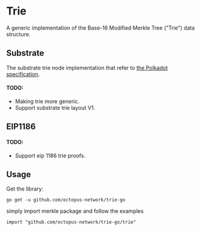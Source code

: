 # Trie

A generic implementation of the Base-16 Modified Merkle Tree ("Trie") data structure.

## Substrate
The substrate trie node implementation that refer to [the Polkadot specification](https://spec.polkadot.network/#sect-state-storage).  
#### TODO:
- Making trie more generic.
- Support substrate trie layout V1.

## EIP1186
#### TODO:
- Support eip 1186 trie proofs. 


## Usage

Get the library:

```
go get -u github.com/octopus-network/trie-go
```

simply import merkle package and follow the examples
```
import "github.com/octopus-network/trie-go/trie"
```
